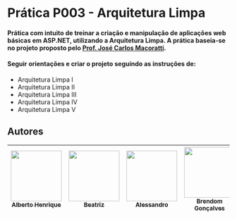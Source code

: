 # Prática P003 - Arquitetura Limpa

#### Prática com intuito de treinar a criação e manipulação de aplicações web básicas em ASP.NET, utilizando a Arquitetura Limpa. A prática baseia-se no projeto proposto pelo [Prof. José Carlos Macoratti](https://www.youtube.com/@josecarlosmacoratti). 

#### Seguir orientações e criar o projeto seguindo as instruções de:
- Arquitetura Limpa I
- Arquitetura Limpa II
- Arquitetura Limpa III
- Arquitetura Limpa IV
- Arquitetura Limpa V

## Autores

| [<img src="https://avatars.githubusercontent.com/u/81397160?v=4" width=115><br><sub>Alberto Henrique</sub>](https://github.com/albertolunia) | [<img src="https://avatars.githubusercontent.com/u/82838311?v=4" width=115><br><sub>Beatriz</sub>](https://github.com/Beatriz-ux) |  [<img src="https://avatars.githubusercontent.com/u/59913116?v=4" width=115><br><sub>Alessandro</sub>](https://github.com/AlessanBass) | [<img src="https://avatars.githubusercontent.com/u/42046499?v=4" width=115><br><sub>Brendom Gonçalves</sub>](https://github.com/BrendomGoncalves) | [<img src="https://avatars.githubusercontent.com/u/17802288?v=4" width=115><br><sub>Lucas</sub>](https://github.com/eulucasilva) |
| :------------------------------------------------------------------------------------------------------------------------------------------: | :-----------------------------------------------------------------------------------------------------------------------------------: | :-----------------------------------------------------------------------------------------------------------------------------------: | :-----------------------------------------------------------------------------------------------------------------------------------: | :-----------------------------------------------------------------------------------------------------------------------------------: |
